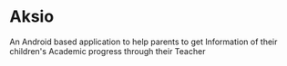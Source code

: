 # Aksio
An Android based application to help parents to get Information of their children's Academic progress through their Teacher
